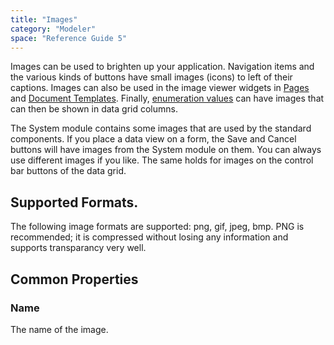 ```yaml
---
title: "Images"
category: "Modeler"
space: "Reference Guide 5"
---
```



Images can be used to brighten up your application. Navigation items and the various kinds of buttons have small images (icons) to left of their captions. Images can also be used in the image viewer widgets in [Pages](Pages) and [Document Templates](Document+Templates). Finally, [enumeration values](Enumeration+Values) can have images that can then be shown in data grid columns.

The System module contains some images that are used by the standard components. If you place a data view on a form, the Save and Cancel buttons will have images from the System module on them. You can always use different images if you like. The same holds for images on the control bar buttons of the data grid.

## Supported Formats.

The following image formats are supported: png, gif, jpeg, bmp. PNG is recommended; it is compressed without losing any information and supports transparancy very well.

## Common Properties

### Name

The name of the image.
